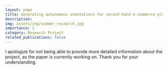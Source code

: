 ```yaml
---
layout: page
title: Generating autonomous annotations for second-hand e-commerce platforms
description:
img: assets/img/summer_research.jpg
importance: 1
category: Research Project
related_publications: false
---
```


I apologize for not being able to provide more detailed information about the project, as the paper is currently working on. Thank you for your understanding.
